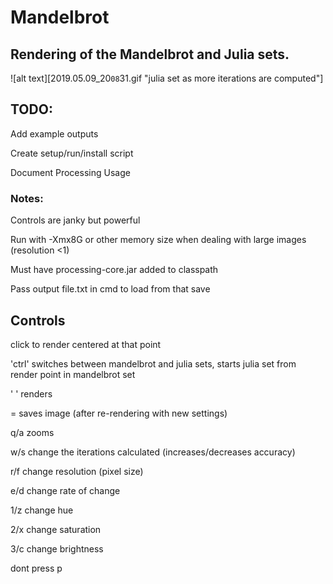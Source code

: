 # Mandelbrot
## Rendering of the Mandelbrot and Julia sets.
![alt text][2019.05.09_20`08`31.gif "julia set as more iterations are computed"]
## TODO:
Add example outputs

Create setup/run/install script

Document Processing Usage

### Notes:
Controls are janky but powerful

Run with -Xmx8G or other memory size when dealing with large images (resolution <1)

Must have processing-core.jar added to classpath

Pass output file.txt in cmd to load from that save

## Controls

click to render centered at that point

'ctrl' switches between mandelbrot and julia sets, starts julia set from render point in mandelbrot set

' ' renders

= saves image (after re-rendering with new settings)


q/a zooms

w/s change the iterations calculated (increases/decreases accuracy)

r/f change resolution (pixel size)

e/d change rate of change


1/z change hue

2/x change saturation

3/c change brightness

dont press p
